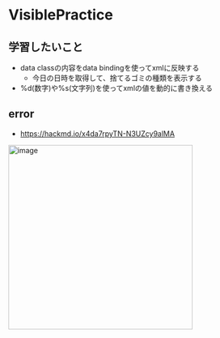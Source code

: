# VisiblePractice

## 学習したいこと
 - data classの内容をdata bindingを使ってxmlに反映する
   - 今日の日時を取得して、捨てるゴミの種類を表示する
 - %d(数字)や%s(文字列)を使ってxmlの値を動的に書き換える

## error
 - https://hackmd.io/x4da7rpyTN-N3UZcy9alMA

<img width="364" alt="image" src="https://user-images.githubusercontent.com/47734014/116822319-3156be80-abb9-11eb-9215-d7e879cd0243.png">

